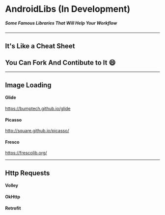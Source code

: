 # AndroidLibs (In Development)


##### Some Famous Libraries That Will Help Your Workflow 

---

## It's Like a Cheat Sheet

## You Can Fork And Contibute to It :smile:

---

## Image Loading

#### Glide

https://bumptech.github.io/glide

#### Picasso

http://square.github.io/picasso/

#### Fresco 

https://frescolib.org/

---

## Http Requests

#### Volley



#### OkHttp



#### Retrofit
